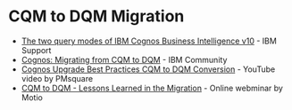 # CQM to DQM Migration
* [The two query modes of IBM Cognos Business Intelligence v10](https://www.ibm.com/support/pages/two-query-modes-ibm-cognos-business-intelligence-v10) - IBM Support
* [Cognos: Migrating from CQM to DQM](https://community.ibm.com/community/user/businessanalytics/blogs/norbert-bracke1/2019/07/29/cognos-migrating-form-cqm-to-dqm) - IBM Community
* [Cognos Upgrade Best Practices CQM to DQM Conversion](https://youtu.be/TCEuZn8-rtc) - YouTube video by PMsquare
* [CQM to DQM - Lessons Learned in the Migration](https://play.goconsensus.com/6859bda7) - Online webminar by Motio
